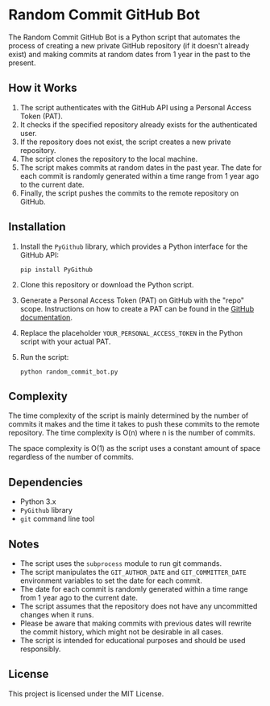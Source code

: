 # Random Commit GitHub Bot

The Random Commit GitHub Bot is a Python script that automates the process of creating a new private GitHub repository (if it doesn't already exist) and making commits at random dates from 1 year in the past to the present. 

## How it Works

1. The script authenticates with the GitHub API using a Personal Access Token (PAT).
2. It checks if the specified repository already exists for the authenticated user.
3. If the repository does not exist, the script creates a new private repository.
4. The script clones the repository to the local machine.
5. The script makes commits at random dates in the past year. The date for each commit is randomly generated within a time range from 1 year ago to the current date.
6. Finally, the script pushes the commits to the remote repository on GitHub.

## Installation

1. Install the `PyGithub` library, which provides a Python interface for the GitHub API:

   ```shell
   pip install PyGithub
   ```

2. Clone this repository or download the Python script.

3. Generate a Personal Access Token (PAT) on GitHub with the "repo" scope. Instructions on how to create a PAT can be found in the [GitHub documentation](https://docs.github.com/en/github/authenticating-to-github/keeping-your-account-and-data-secure/creating-a-personal-access-token).

4. Replace the placeholder `YOUR_PERSONAL_ACCESS_TOKEN` in the Python script with your actual PAT.

5. Run the script:

   ```shell
   python random_commit_bot.py
   ```

## Complexity

The time complexity of the script is mainly determined by the number of commits it makes and the time it takes to push these commits to the remote repository. The time complexity is O(n) where n is the number of commits.

The space complexity is O(1) as the script uses a constant amount of space regardless of the number of commits.

## Dependencies

- Python 3.x
- `PyGithub` library
- `git` command line tool

## Notes

- The script uses the `subprocess` module to run git commands.
- The script manipulates the `GIT_AUTHOR_DATE` and `GIT_COMMITTER_DATE` environment variables to set the date for each commit.
- The date for each commit is randomly generated within a time range from 1 year ago to the current date.
- The script assumes that the repository does not have any uncommitted changes when it runs.
- Please be aware that making commits with previous dates will rewrite the commit history, which might not be desirable in all cases.
- The script is intended for educational purposes and should be used responsibly.

## License

This project is licensed under the MIT License.
